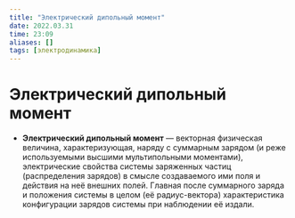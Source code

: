 ```yaml
---
title: "Электрический дипольный момент"
date: 2022.03.31
time: 23:09
aliases: []
tags: [электродинамика]
---
```


# Электрический дипольный момент

- **Электрический дипольный момент** — векторная физическая величина, характеризующая, наряду с суммарным зарядом (и реже используемыми высшими мультипольными моментами), электрические свойства системы заряженных частиц (распределения зарядов) в смысле создаваемого ими поля и действия на неё внешних полей. Главная после суммарного заряда и положения системы в целом (её радиус-вектора) характеристика конфигурации зарядов системы при наблюдении её издали.